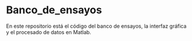 # Banco_de_ensayos

En este repositorio está el código del banco de ensayos, la interfaz gráfica y el procesado de datos en Matlab.
